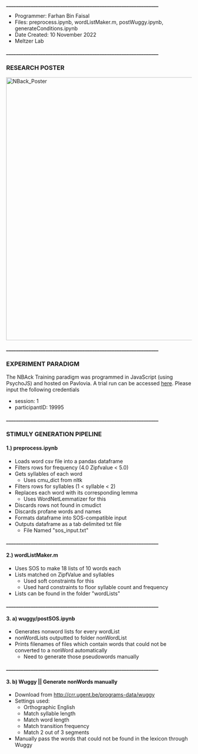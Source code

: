 **______________________________________________________________**
- Programmer: Farhan Bin Faisal
- Files: preprocess.ipynb, wordListMaker.m, postWuggy.ipynb, generateConditions.ipynb
- Date Created: 10 November 2022
- Meltzer Lab

**______________________________________________________________**
### RESEARCH POSTER
<img width="712" alt="NBack_Poster" src="https://github.com/user-attachments/assets/6954dd90-7736-46b8-8a3a-655a11c349ad">


**______________________________________________________________**
### EXPERIMENT PARADIGM

The NBAck Training paradigm was programmed in JavaScript (using PsychoJS) and hosted on Pavlovia.
A trial run can be accessed [here](https://run.pavlovia.org/MeltzerLab/20_07_2023_nbacktest).
Please input the following credentials
- session: 1
- participantID: 19995

**______________________________________________________________**
### STIMULY GENERATION PIPELINE

#### 1.) preprocess.ipynb
- Loads word csv file into a pandas dataframe
- Filters rows for frequency (4.0 Zipfvalue < 5.0)
- Gets syllables of each word
    - Uses cmu_dict from nltk
- Filters rows for syllables (1 < syllable < 2)
- Replaces each word with its corresponding lemma
    - Uses WordNetLemmatizer for this
- Discards rows not found in cmudict
- Discards profane words and names
- Formats dataframe into SOS-compatible input
- Outputs dataframe as a tab delimited txt file
    - File Named "sos_input.txt"

**______________________________________________________________**
#### 2.) wordListMaker.m
- Uses SOS to make 18 lists of 10 words each
- Lists matched on ZipfValue and syllables
    - Used soft constraints for this
    - Used hard constraints to floor syllable count and frequency
- Lists can be found in the folder "wordLists"

**______________________________________________________________**
#### 3. a) wuggy/postSOS.ipynb
- Generates nonword lists for every wordList
- nonWordLists outputted to folder nonWordList
- Prints filenames of files which contain words that could not be converted to a nonWord automatically
    - Need to generate those pseudowords manually

**______________________________________________________________**
#### 3. b) Wuggy || Generate nonWords manually

- Download from http://crr.ugent.be/programs-data/wuggy
- Settings used:
    - Orthographic English
    - Match syllable length
    - Match word length
    - Match transition frequency
    - Match 2 out of 3 segments
- Manually pass the words that could not be found in the lexicon through Wuggy
